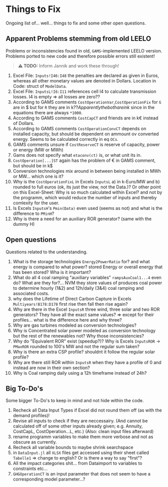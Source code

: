 # Things to Fix

Ongoing list of... well... things to fix and some other open questions.

## Apparent Problems stemming from old LEELO

Problems or inconsistencies found in old, `GAMS`-implemented LEELO version. Problems ported to new code and therefore possible errors still existent!

>**:warning: TODO:** Inform Jannik and work these through!

1. Excel File: `Inputs!I46:I48` the penalties are declared as given in Euros, whereas all other monetary values are denoted in Dollars. Location in Code: struct of `ModelData`.
2. Excel File: `InputsL!I6:I11` references cell I4 to calculate transmission losses. I4 is empty ⇒ all losses are zero??
3. According to GAMS comments `CostOperationVar`,`CostOperationFix` for `G` are in $ but for `R` they are in k$?? Apparently the both are in k$ since in the equations there are always `*1000`.
4. According to GAMS comments `CostCapCT` and friends are in k€ instead of Dollars.
5. According to GAMS comments `CostOperationConvCT` depends on installed capacity, but should be dependent on ammount ov converted energy. Seems to be calculated correctly in eq `OCs`.
6. GAMS comments unsure if `CostReserveCT` is reserve of capacity, power or energy (MW or MWh)
7. Gams does not specify what `etaconv(ct)` is, or what unit its in.
8. `CostOperation[...]ST` again has the problem of € in GAMS comment, but should be in k$
9. Conversion technologies mix around in between being installed in MWh or MW... which one is it?
10. Why is the `CostOperationFixL` in Excels `InputsL` a) in k-Euro/MW and b) rounded to full euros (ok, its just the view, not the Data.)? Or other point on this Excel-Sheet: Why is so much calculated within Excel? and not by the programm, which would reduce the number of inputs and thereby comlexity for the user.
11. Is Excels `InputsH`'s `Pmin(Data)` even used (seems as not) and what is the difference to `PMinH`?
12. Why is there a need for an auxiliary ROR generator? (same with the dummy H)


## Open questions

Questions related to the understanding.

1. What is the storage technologies `Energy2PowerRatio` for? and what energy is compared to what power? stored Energy or overall energy that has been stored? Wha is it important?
2. What do all 4 coal ramping "auxiliary variables" `rampsAuxCoal1...4` even do? What are they for?... NVM they store values of produces coal power to determine hourly (1&2) and 12h/daily (3&4) coal ramping and associated costs.
3. why does the Lifetime of Direct Carbon Capture in Excels `Multiyears!B178:D178` first rise then fall then rise again?
4. Why are there in the Excel `InputsR` three wind, three solar and two ROR generators? They have all the exact same values? ⇒ except for their profiles... what is the difference here and why three?
5. Why are gas turbines modeled as conversion technologies?
6. Why is Concentrated solar power modeled as conversion technology but the rest of the renewables not? Why those inconsistencies?
7. Why do "Equivalent ROR" exist (speedup?)? Why is Excels `InputsROR` → `PMaxROR` rounded to 100's MW and not the regular sum taken?
8. Why is there an extra CSP profile? shouldnt it follow the regular solar profile?
9. Why are there still ROR within `InputsR` when they have a profile of 0 and instead are now in their own section?
10. Why is Coal ramping daily using a 12h timeframe instead of 24h?


## Big To-Do's

Some bigger To-Do's to keep in mind and not hide within the code.

1. Recheck all Data Input Types if Excel did not round them off (as with the demand profiles)!
2. Revise all inputs to check if they are neccessairy. (And cannot be calculated off of some other inputs already given; e.g. Annuity, CostCapL, CostOperation...L, etc.) (Also: clean input files afterward)
3. rename programm variables to make them more verbose and not as obscure as currently.
4. Recheck all variable bounds to maybe shrink searchspace
5. in `DataInput.jl` all `XLSX` files get accessed using their sheet called `Tabelle1` ⇒ change to english? Or is there a way to say "first"?
6. All the impact categories shit... from Dataimport to variables to constraints etc...
7. `GHGOperationCT` is an input parameter that does not seem to have a corresponding model parameter...?

